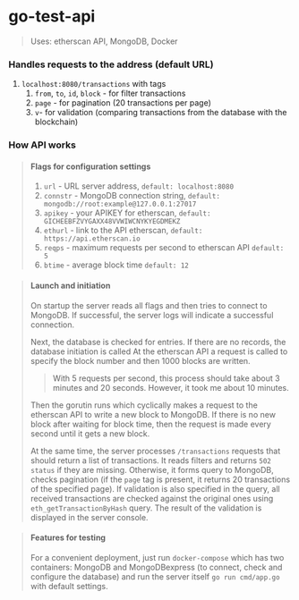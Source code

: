 # go-test-api

> Uses: etherscan API, MongoDB, Docker

### Handles requests to the address (default URL)
1) `localhost:8080/transactions` with tags 
    1) `from`, `to`, `id`, `block` - for filter transactions
    2) `page` - for pagination (20 transactions per page)
    3) `v`- for validation (comparing transactions from the database with the blockchain)
### How API works
> #### Flags for configuration settings
> 1) `url` - URL server address, `default: localhost:8080`
> 2) `connstr` - MongoDB connection string, `default: mongodb://root:example@127.0.0.1:27017`
> 3) `apikey` - your APIKEY for etherscan, `default: GICHEEBFZVYGAXX48VVWIWCNYKYEGDMEKZ`
> 4) `ethurl` - link to the API etherscan, `default: https://api.etherscan.io`
> 5) `reqps` - maximum requests per second to etherscan API `default: 5`
> 6) `btime` - average block time `default: 12`

> #### Launch and initiation 
> On startup the server reads all flags and then tries to connect to MongoDB.
> If successful, the server logs will indicate a successful connection.
> 
> Next, the database is checked for entries. 
> If there are no records, the database initiation is called
> At the etherscan API a request is called to specify the block number and then 1000 blocks are written.
> > With 5 requests per second, this process should take about 3 minutes and 20 seconds. However, it took me about 10 minutes.
> 
> Then the gorutin runs which cyclically makes a request to the etherscan API to write a new block to MongoDB. 
> If there is no new block after waiting for block time, then the request is made every second until it gets a new block.
> 
> At the same time, the server processes `/transactions` requests that should return a list of transactions.
> It reads filters and returns `502 status` if they are missing. 
> Otherwise, it forms query to MongoDB, checks pagination (if the `page` tag is present, it returns 20 transactions of the specified page). 
> If validation is also specified in the query, all received transactions are checked against the original ones using `eth_getTransactionByHash` query. 
> The result of the validation is displayed in the server console.

> #### Features for testing
> For a convenient deployment, just run `docker-compose` 
> which has two containers: MongoDB and MongoDBexpress (to connect, check and configure the database)
> and run the server itself `go run cmd/app.go` with default settings.
